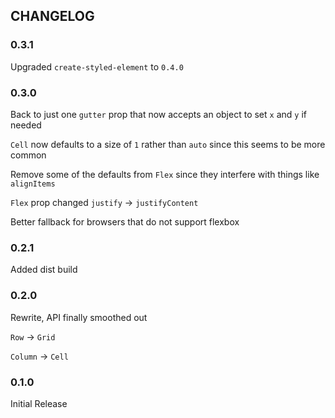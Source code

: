 ## CHANGELOG

### 0.3.1

Upgraded `create-styled-element` to `0.4.0`

### 0.3.0

Back to just one `gutter` prop that now accepts an object to set `x` and `y` if needed

`Cell` now defaults to a size of `1` rather than `auto` since this seems to be more common

Remove some of the defaults from `Flex` since they interfere with things like `alignItems`

`Flex` prop changed `justify` -> `justifyContent`

Better fallback for browsers that do not support flexbox

### 0.2.1

Added dist build

### 0.2.0

Rewrite, API finally smoothed out

`Row` -> `Grid`

`Column` -> `Cell`

### 0.1.0

Initial Release
